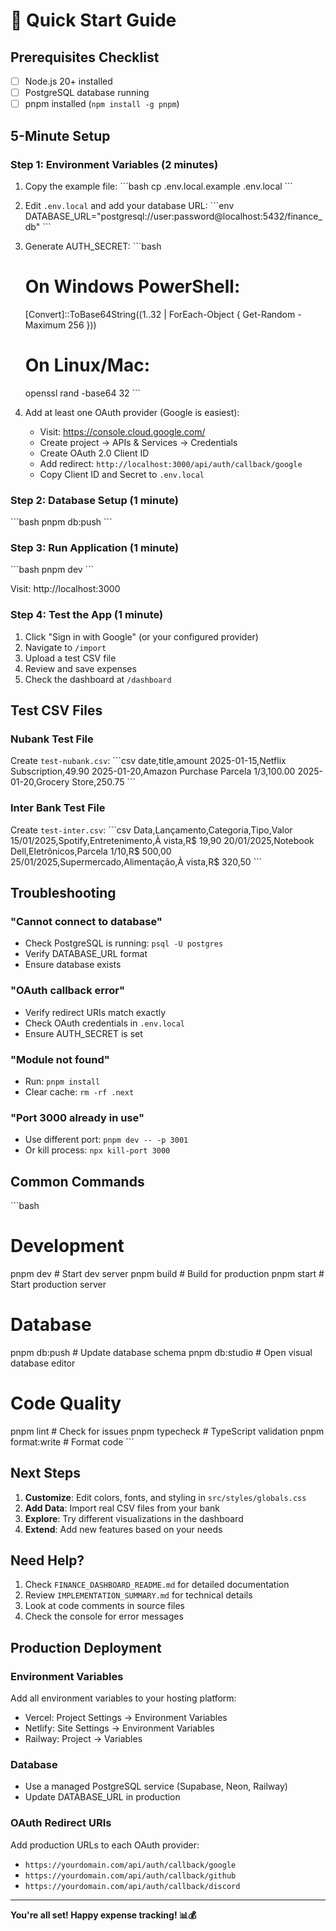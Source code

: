 # 🚀 Quick Start Guide

## Prerequisites Checklist
- [ ] Node.js 20+ installed
- [ ] PostgreSQL database running
- [ ] pnpm installed (`npm install -g pnpm`)

## 5-Minute Setup

### Step 1: Environment Variables (2 minutes)
1. Copy the example file:
   \`\`\`bash
   cp .env.local.example .env.local
   \`\`\`

2. Edit `.env.local` and add your database URL:
   \`\`\`env
   DATABASE_URL="postgresql://user:password@localhost:5432/finance_db"
   \`\`\`

3. Generate AUTH_SECRET:
   \`\`\`bash
   # On Windows PowerShell:
   [Convert]::ToBase64String((1..32 | ForEach-Object { Get-Random -Maximum 256 }))
   
   # On Linux/Mac:
   openssl rand -base64 32
   \`\`\`

4. Add at least one OAuth provider (Google is easiest):
   - Visit: https://console.cloud.google.com/
   - Create project → APIs & Services → Credentials
   - Create OAuth 2.0 Client ID
   - Add redirect: `http://localhost:3000/api/auth/callback/google`
   - Copy Client ID and Secret to `.env.local`

### Step 2: Database Setup (1 minute)
\`\`\`bash
pnpm db:push
\`\`\`

### Step 3: Run Application (1 minute)
\`\`\`bash
pnpm dev
\`\`\`

Visit: http://localhost:3000

### Step 4: Test the App (1 minute)
1. Click "Sign in with Google" (or your configured provider)
2. Navigate to `/import`
3. Upload a test CSV file
4. Review and save expenses
5. Check the dashboard at `/dashboard`

## Test CSV Files

### Nubank Test File
Create `test-nubank.csv`:
\`\`\`csv
date,title,amount
2025-01-15,Netflix Subscription,49.90
2025-01-20,Amazon Purchase Parcela 1/3,100.00
2025-01-20,Grocery Store,250.75
\`\`\`

### Inter Bank Test File
Create `test-inter.csv`:
\`\`\`csv
Data,Lançamento,Categoria,Tipo,Valor
15/01/2025,Spotify,Entretenimento,À vista,R$ 19,90
20/01/2025,Notebook Dell,Eletrônicos,Parcela 1/10,R$ 500,00
25/01/2025,Supermercado,Alimentação,À vista,R$ 320,50
\`\`\`

## Troubleshooting

### "Cannot connect to database"
- Check PostgreSQL is running: `psql -U postgres`
- Verify DATABASE_URL format
- Ensure database exists

### "OAuth callback error"
- Verify redirect URIs match exactly
- Check OAuth credentials in `.env.local`
- Ensure AUTH_SECRET is set

### "Module not found"
- Run: `pnpm install`
- Clear cache: `rm -rf .next`

### "Port 3000 already in use"
- Use different port: `pnpm dev -- -p 3001`
- Or kill process: `npx kill-port 3000`

## Common Commands

\`\`\`bash
# Development
pnpm dev              # Start dev server
pnpm build            # Build for production
pnpm start            # Start production server

# Database
pnpm db:push          # Update database schema
pnpm db:studio        # Open visual database editor

# Code Quality
pnpm lint             # Check for issues
pnpm typecheck        # TypeScript validation
pnpm format:write     # Format code
\`\`\`

## Next Steps

1. **Customize**: Edit colors, fonts, and styling in `src/styles/globals.css`
2. **Add Data**: Import real CSV files from your bank
3. **Explore**: Try different visualizations in the dashboard
4. **Extend**: Add new features based on your needs

## Need Help?

1. Check `FINANCE_DASHBOARD_README.md` for detailed documentation
2. Review `IMPLEMENTATION_SUMMARY.md` for technical details
3. Look at code comments in source files
4. Check the console for error messages

## Production Deployment

### Environment Variables
Add all environment variables to your hosting platform:
- Vercel: Project Settings → Environment Variables
- Netlify: Site Settings → Environment Variables
- Railway: Project → Variables

### Database
- Use a managed PostgreSQL service (Supabase, Neon, Railway)
- Update DATABASE_URL in production

### OAuth Redirect URIs
Add production URLs to each OAuth provider:
- `https://yourdomain.com/api/auth/callback/google`
- `https://yourdomain.com/api/auth/callback/github`
- `https://yourdomain.com/api/auth/callback/discord`

---

**You're all set! Happy expense tracking! 📊💰**
